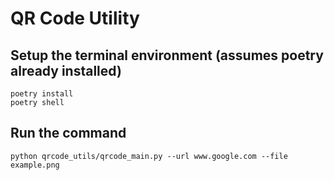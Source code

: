 # QR Code Utility

## Setup the terminal environment (assumes poetry already installed)
```
poetry install
poetry shell
```


## Run the command
```
python qrcode_utils/qrcode_main.py --url www.google.com --file example.png
```
